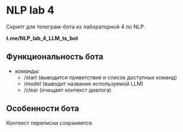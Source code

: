 # NLP lab 4
 
Скрипт для телеграм-бота из лабораторной 4 по NLP. 

**t.me/NLP_lab_4_LLM_ts_bot**

## Функциональность бота
* команды: 
   - /start (выводится приветствие и список доступных команд)
   - /model (выводит название используемой LLM)
   - /clear (очищает контекст диалога)

## Особенности бота
Контекст переписки сохраняется.


